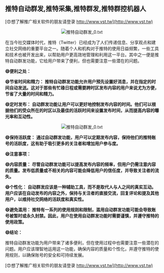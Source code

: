 ## **推特自动群发,推特采集,推特群发,推特群控机器人**

[😍想了解推广相关软件的朋友请登录 http://www.vst.tw](http://www.vst.tw)

 <center><img src="https://vst.tw/MP4/tuiguang/png/5.png" alt="推特自动群发_0.txt"></center>

在当今社交媒体时代，推特（Twitter）已经成为了人们传递信息、分享观点和建立社交网络的重要平台之一。随着个人和机构对于推特的使用日益频繁，一些工具和技术也被开发出来，以帮助用户更高效地管理和利用这一平台。其中之一便是推特自动群发功能，它给用户带来了便利，但也需要注意一些潜在的问题。

**😄便利之处：**

**😄节省时间和精力： 推特自动群发功能允许用户预先设置好消息，并在指定的时间自动发送。这对于那些有忙碌日程或需要跨时区发布内容的用户来说尤为方便，节省了大量的时间和精力。**

**😄定时发布： 自动群发功能让用户可以更好地控制发布内容的时间。他们可以根据他们的受众所在的时区以及最佳的活跃时间来设置发布时间，从而提高内容的曝光率和互动性。**

 <center><img src="https://vst.tw/MP4/tuiguang/png/8.png" alt="推特自动群发_0.txt"></center>

**😄保持活跃度： 通过自动群发功能，用户可以定期发布内容，保持他们的推特账号的活跃度，这有助于吸引更多的关注者和增加用户参与度。**

**😄注意事项：**

**😄内容质量： 尽管自动群发功能可以提高发布内容的频率，但用户仍需注意内容的质量。发布低质量或不相关的内容可能会降低用户的信任度，并导致关注者的流失。**

**😄个性化： 自动群发应该是一种辅助工具，而不是取代人与人之间的真实互动。用户应该在自动发布的内容之外，保持与关注者的直接交流，回复评论和提及其他用户，以维持社交网络的活跃度和真实性。**

**😄避免滥用： 推特有一系列的使用规则和限制，滥用自动群发功能可能会导致账号被暂时或永久封禁。因此，用户在使用自动群发功能时需要谨慎，并遵守推特的使用政策。**

**😄结论：**

推特自动群发功能为用户带来了诸多便利，但在使用过程中也需要注意一些潜在的问题。用户应该理智地运用这一功能，确保内容的质量和个性化，并遵守推特的使用规则，以确保账号的安全和可持续发展。

[😍想了解推广相关软件的朋友请登录 http://www.vst.tw](http://www.vst.tw)



